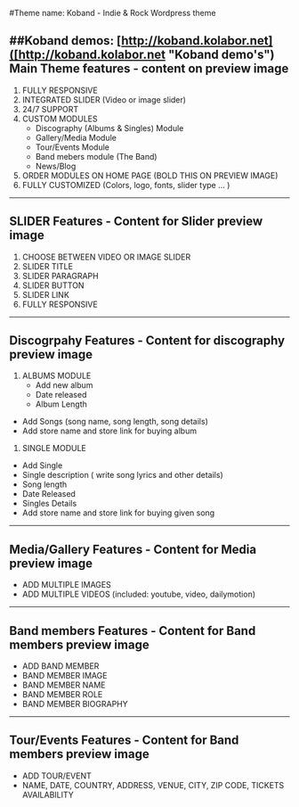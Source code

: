 #Theme name: Koband - Indie & Rock Wordpress theme 

##Koband demos: [http://koband.kolabor.net]([http://koband.kolabor.net "Koband demo's")
Main Theme features - content on preview image
--------------------------------------------------------------
1. FULLY RESPONSIVE 
2. INTEGRATED SLIDER (Video or image slider) 
3. 24/7  SUPPORT 
4. CUSTOM MODULES  
    - Discography (Albums & Singles) Module 
    - Gallery/Media Module 
    - Tour/Events Module 
    - Band mebers module (The Band)
   -  News/Blog 
5. ORDER MODULES ON HOME PAGE  (BOLD THIS ON PREVIEW IMAGE)
7. FULLY CUSTOMIZED  (Colors, logo, fonts, slider type ... ) 


-----------------------------------------------------------------------
SLIDER  Features - Content for Slider preview image 
----------------------------------------------------------------------
1. CHOOSE BETWEEN VIDEO OR IMAGE SLIDER 
2. SLIDER TITLE 
3. SLIDER PARAGRAPH 
4. SLIDER BUTTON 
5. SLIDER LINK 
6. FULLY RESPONSIVE 

-------------------------------------------------------------------------------
Discogrpahy  Features - Content for discography preview image
-------------------------------------------------------------------------------
1. ALBUMS MODULE 
   -  Add new album 
   - Date released 
   - Album Length 
  - Add Songs (song name, song length, song details)
  - Add store name and store link for buying album

1. SINGLE MODULE 
  - Add Single 
  - Single description ( write song lyrics and other details) 
 -  Song length
 -  Date Released
 - Singles Details  
 - Add store name and store link for buying given song

-----------------------------------------------------------------------------
Media/Gallery  Features - Content for  Media preview image
----------------------------------------------------------------------------
- ADD MULTIPLE IMAGES 
- ADD MULTIPLE VIDEOS (included: youtube, video, dailymotion)

---------------------------------------------------------------------------------------
Band members  Features - Content for Band members  preview image 
---------------------------------------------------------------------------------------
- ADD BAND MEMBER 
- BAND MEMBER IMAGE 
- BAND MEMBER NAME 
- BAND MEMBER ROLE 
- BAND MEMBER BIOGRAPHY

-------------------------------------------------------------------------------------
Tour/Events  Features - Content for Band members  preview image 
-------------------------------------------------------------------------------------
- ADD TOUR/EVENT 
- NAME, DATE, COUNTRY, ADDRESS, VENUE, CITY, ZIP CODE, TICKETS AVAILABILITY
